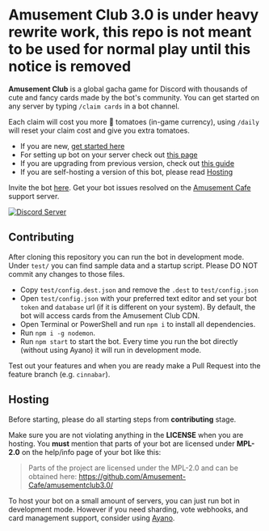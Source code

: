 # Amusement Club 3.0 is under heavy rewrite work, this repo is not meant to be used for normal play until this notice is removed

**Amusement Club** is a global gacha game for Discord with thousands of cute and fancy cards made by the bot's community. You can get started on any server by typing `/claim cards` in a bot channel. 

Each claim will cost you more 🍅 tomatoes (in-game currency), using `/daily` will reset your claim cost and give you extra tomatoes.

- If you are new, [get started here](https://docs.amusement.cafe/en/getting-started/howto-play)
- For setting up bot on your server check out [this page](https://docs.amusement.cafe/en/getting-started/server)
- If you are upgrading from previous version, check out [this guide](https://docs.amusement.cafe/en/upgrade)
- If you are self-hosting a version of this bot, please read [Hosting](#Hosting)

Invite the bot [here](https://club.amusement.cafe).
Get your bot issues resolved on the [Amusement Cafe](https://discord.gg/xQAxThF) support server.

[![Discord Server](https://img.shields.io/discord/351871492536926210)](https://discord.gg/xQAxThF)

## Contributing

After cloning this repository you can run the bot in development mode. Under `test/` you can find sample data and a startup script. Please DO NOT commit any changes to those files. 

- Copy `test/config.dest.json` and remove the `.dest` to `test/config.json`
- Open `test/config.json` with your preferred text editor and set your bot `token` and `database` url (if it is different on your system). By default, the bot will access cards from the Amusement Club CDN.
- Open Terminal or PowerShell and run `npm i` to install all dependencies.
- Run `npm i -g nodemon`.
- Run `npm start` to start the bot. Every time you run the bot directly (without using Ayano) it will run in development mode.

Test out your features and when you are ready make a Pull Request into the feature branch (e.g. `cinnabar`).

## Hosting

Before starting, please do all starting steps from **contributing** stage.

Make sure you are not violating anything in the **LICENSE** when you are hosting. You **must** mention that parts of your bot are licensed under **MPL-2.0** on the help/info page of your bot like this:
> Parts of the project are licensed under the MPL-2.0 and can be obtained here: https://github.com/Amusement-Cafe/amusementclub3.0/

To host your bot on a small amount of servers, you can just run bot in development mode. However if you need sharding, vote webhooks, and card management support, consider using [Ayano](https://github.com/Amusement-Cafe/ayano).
